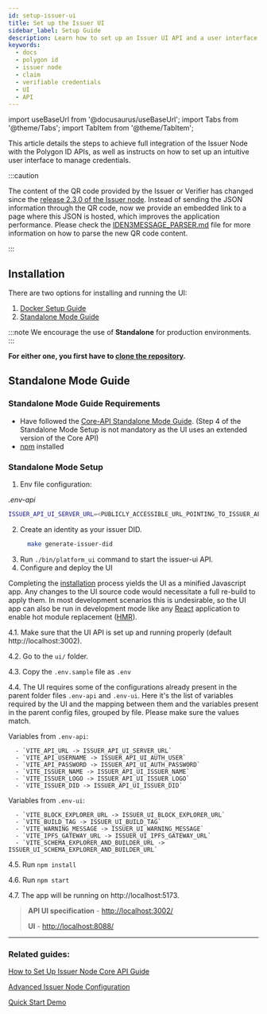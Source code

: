 ```yaml
---
id: setup-issuer-ui
title: Set up the Issuer UI 
sidebar_label: Setup Guide
description: Learn how to set up an Issuer UI API and a user interface.
keywords: 
  - docs
  - polygon id
  - issuer node
  - claim
  - verifiable credentials
  - UI
  - API
---
```


import useBaseUrl from '@docusaurus/useBaseUrl';
import Tabs from '@theme/Tabs';
import TabItem from '@theme/TabItem';

This article details the steps to achieve full integration of the Issuer Node with the Polygon ID APIs, as well as instructs on how to set up an intuitive user interface to manage credentials.

:::caution

The content of the QR code provided by the Issuer or Verifier has changed since the <ins>[release 2.3.0 of the Issuer node](https://github.com/0xPolygonID/issuer-node/releases/tag/v2.3.0)</ins>. Instead of sending the JSON information through the QR code, now we provide an embedded link to a page where this JSON is hosted, which improves the application performance.  Please check the <ins>[IDEN3MESSAGE_PARSER.md](https://github.com/0xPolygonID/polygonid-flutter-sdk/blob/main/IDEN3MESSAGE_PARSER.md)</ins> file for more information on how to parse the new QR code content.

:::

## Installation

There are two options for installing and running the UI:

1. [Docker Setup Guide](https://github.com/0xPolygonID/issuer-node)
2. [Standalone Mode Guide](#standalone-mode-guide)

:::note
We encourage the use of **Standalone** for production environments.
:::

**For either one, you first have to [clone the repository](https://github.com/0xPolygonID/issuer-node).**


## Standalone Mode Guide

### Standalone Mode Guide Requirements

 - Have followed the [Core-API Standalone Mode Guide](setup-issuer-core.md#standalone-mode-guide). (Step 4 of the Standalone Mode Setup is not mandatory as the UI uses an extended version of the Core API)
 - [npm](https://www.npmjs.com/) installed

### Standalone Mode Setup

1. Env file configuration:
  
  *.env-api*
  ```bash
  ISSUER_API_UI_SERVER_URL=<PUBLICLY_ACCESSIBLE_URL_POINTING_TO_ISSUER_API_UI_SERVER_PORT>
  ```

2. Create an identity as your issuer DID.
    ```bash
      make generate-issuer-did
    ```
3. Run `./bin/platform_ui` command to start the issuer-ui API.
4. Configure and deploy the UI
  
  Completing the [installation](#installation) process yields the UI as a minified Javascript app. Any changes to the UI source code would necessitate a full re-build to apply them. In most development scenarios this is undesirable, so the UI app can also be run in development mode like any [React](https://react.dev/) application to enable hot module replacement ([HMR](https://webpack.js.org/guides/hot-module-replacement/)).

  4.1. Make sure that the UI API is set up and running properly (default http://localhost:3002).
  
  4.2. Go to the `ui/` folder.
  
  4.3. Copy the `.env.sample` file as `.env`
  
  4.4. The UI requires some of the configurations already present in the parent folder files `.env-api` and `.env-ui`. Here it's the list of variables required by the UI and the mapping between them and the variables present in the parent config files, grouped by file. Please make sure the values match.

  Variables from `.env-api`:

      - `VITE_API_URL -> ISSUER_API_UI_SERVER_URL`
      - `VITE_API_USERNAME -> ISSUER_API_UI_AUTH_USER`
      - `VITE_API_PASSWORD -> ISSUER_API_UI_AUTH_PASSWORD`
      - `VITE_ISSUER_NAME -> ISSUER_API_UI_ISSUER_NAME`
      - `VITE_ISSUER_LOGO -> ISSUER_API_UI_ISSUER_LOGO`
      - `VITE_ISSUER_DID -> ISSUER_API_UI_ISSUER_DID`

  Variables from `.env-ui`:

      - `VITE_BLOCK_EXPLORER_URL -> ISSUER_UI_BLOCK_EXPLORER_URL`
      - `VITE_BUILD_TAG -> ISSUER_UI_BUILD_TAG`
      - `VITE_WARNING_MESSAGE -> ISSUER_UI_WARNING_MESSAGE`
      - `VITE_IPFS_GATEWAY_URL -> ISSUER_UI_IPFS_GATEWAY_URL`
      - `VITE_SCHEMA_EXPLORER_AND_BUILDER_URL -> ISSUER_UI_SCHEMA_EXPLORER_AND_BUILDER_URL`
  
  4.5. Run `npm install`
  
  4.6. Run `npm start`
  
  4.7. The app will be running on http://localhost:5173.

> **API UI specification** - [http://localhost:3002/](http://localhost:3002/)
>
> **UI** - [http://localhost:8088/](http://localhost:8088/)
  


---

### Related guides: 

[How to Set Up Issuer Node Core API Guide](setup-issuer-core.md)

[Advanced Issuer Node Configuration](issuer-configuration.md)

[Quick Start Demo](../quick-start-demo.md)